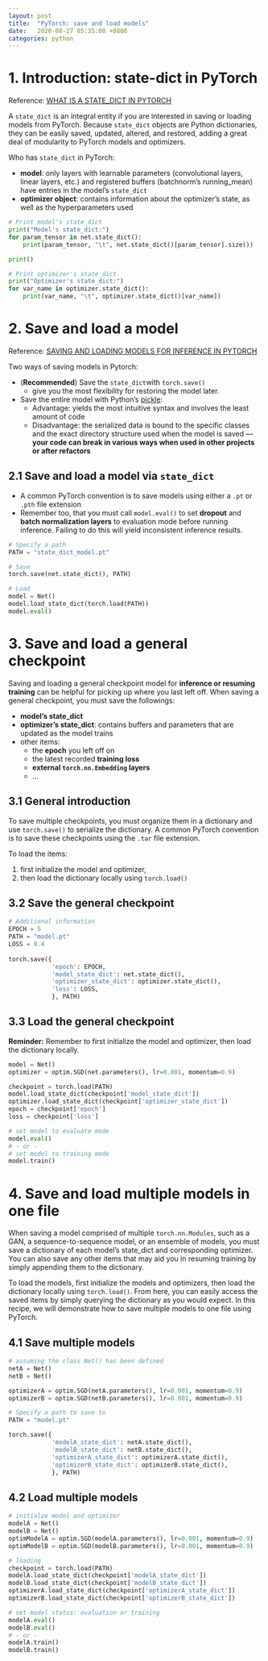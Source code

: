 ```yaml
---
layout: post
title:  "PyTorch: save and load models"
date:   2020-08-27 05:35:00 +0800
categories: python
---
```




# 1. Introduction: state-dict  in PyTorch

Reference: [WHAT IS A STATE_DICT IN PYTORCH](https://pytorch.org/tutorials/recipes/recipes/what_is_state_dict.html)

A `state_dict` is an integral entity if you are interested in saving or loading models from PyTorch. Because `state_dict` objects are Python dictionaries, they can be easily saved, updated, altered, and restored, adding a great deal of modularity to PyTorch models and optimizers. 

Who has `state_dict` in PyTorch:

* **model**: only layers with learnable parameters (convolutional layers, linear layers, etc.) and registered buffers (batchnorm’s running_mean) have entries in the model’s `state_dict`
* **optimizer object**:  contains information about the optimizer’s state, as well as the hyperparameters used

```python
# Print model's state_dict
print("Model's state_dict:")
for param_tensor in net.state_dict():
    print(param_tensor, "\t", net.state_dict()[param_tensor].size())

print()

# Print optimizer's state_dict
print("Optimizer's state_dict:")
for var_name in optimizer.state_dict():
    print(var_name, "\t", optimizer.state_dict()[var_name])
```

# 2. Save and load a model

Reference: [SAVING AND LOADING MODELS FOR INFERENCE IN PYTORCH](https://pytorch.org/tutorials/recipes/recipes/saving_and_loading_models_for_inference.html)

Two ways of saving models in Pytorch:

* (**Recommended**) Save the `state_dict`with `torch.save()`
  * give you the most flexibility for restoring the model later.
* Save the entire model with Python’s [pickle](https://docs.python.org/3/library/pickle.html):
  * Advantage: yields the most intuitive syntax and involves the least amount of code
  * Disadvantage: the serialized data is bound to the specific classes and the exact directory structure used when the model is saved —  **your code can break in various ways when used in other projects or after refactors**

##  2.1 Save and load a model via `state_dict`

* A common PyTorch convention is to save models using either a `.pt` or `.pth` file extension
* Remember too, that you must call `model.eval()` to set **dropout** and **batch normalization layers** to evaluation mode before running inference. Failing to do this will yield inconsistent inference results.

```python
# Specify a path
PATH = "state_dict_model.pt"

# Save
torch.save(net.state_dict(), PATH)

# Load
model = Net()
model.load_state_dict(torch.load(PATH))
model.eval()
```

# 3. Save and load a general checkpoint

Saving and loading a general checkpoint model for **inference or resuming training** can be helpful for picking up where you last left off. When saving a general checkpoint, you must save the followings:

* **model’s state_dict**
* **optimizer’s state_dict**: contains buffers and parameters that are updated as the model trains
* other items: 
  * the **epoch** you left off on
  * the latest recorded **training loss**
  * **external `torch.nn.Embedding` layers**
  * ...

## 3.1 General introduction

To save multiple checkpoints, you must organize them in a dictionary and use `torch.save()` to serialize the dictionary. A common PyTorch convention is to save these checkpoints using the `.tar` file extension. 

To load the items: 

1. first initialize the model and optimizer, 
2. then load the dictionary locally using `torch.load()`

##  3.2 Save the general checkpoint

```python
# Additional information
EPOCH = 5
PATH = "model.pt"
LOSS = 0.4
	
torch.save({
            'epoch': EPOCH,
            'model_state_dict': net.state_dict(),
            'optimizer_state_dict': optimizer.state_dict(),
            'loss': LOSS,
            }, PATH)
```

##  3.3 Load the general checkpoint

**Reminder:** Remember to first initialize the model and optimizer, then load the dictionary locally.

```python
model = Net()
optimizer = optim.SGD(net.parameters(), lr=0.001, momentum=0.9)

checkpoint = torch.load(PATH)
model.load_state_dict(checkpoint['model_state_dict'])
optimizer.load_state_dict(checkpoint['optimizer_state_dict'])
epoch = checkpoint['epoch']
loss = checkpoint['loss']

# set model to evaluate mode
model.eval()
# - or -
# set model to training mode
model.train()
```

# 4. Save and load multiple models in one file

When saving a model comprised of multiple `torch.nn.Modules`, such as a GAN, a sequence-to-sequence model, or an ensemble of models, you must save a dictionary of each model’s state_dict and corresponding optimizer. You can also save any other items that may aid you in resuming training by simply appending them to the dictionary. 

To load the models, first initialize the models and optimizers, then load the dictionary locally using `torch.load()`. From here, you can easily access the saved items by simply querying the dictionary as you would expect. In this recipe, we will demonstrate how to save multiple models to one file using PyTorch.

## 4.1 Save multiple models

```python
# assuming the class Net() has been defined
netA = Net()
netB = Net()

optimizerA = optim.SGD(netA.parameters(), lr=0.001, momentum=0.9)
optimizerB = optim.SGD(netB.parameters(), lr=0.001, momentum=0.9)

# Specify a path to save to
PATH = "model.pt"

torch.save({
            'modelA_state_dict': netA.state_dict(),
            'modelB_state_dict': netB.state_dict(),
            'optimizerA_state_dict': optimizerA.state_dict(),
            'optimizerB_state_dict': optimizerB.state_dict(),
            }, PATH)
```

## 4.2 Load multiple models

```python
# initialze model and optimizer
modelA = Net()
modelB = Net()
optimModelA = optim.SGD(modelA.parameters(), lr=0.001, momentum=0.9)
optimModelB = optim.SGD(modelB.parameters(), lr=0.001, momentum=0.9)

# loading
checkpoint = torch.load(PATH)
modelA.load_state_dict(checkpoint['modelA_state_dict'])
modelB.load_state_dict(checkpoint['modelB_state_dict'])
optimizerA.load_state_dict(checkpoint['optimizerA_state_dict'])
optimizerB.load_state_dict(checkpoint['optimizerB_state_dict'])

# set model status: evaluation or training
modelA.eval()
modelB.eval()
# - or -
modelA.train()
modelB.train()
```

